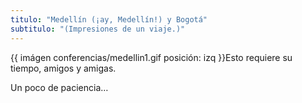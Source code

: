 ```yaml
---
titulo: "Medellín (¡ay, Medellín!) y Bogotá"
subtitulo: "(Impresiones de un viaje.)"
---
```

{{ imágen conferencias/medellin1.gif posición: izq }}Esto requiere su tiempo,
amigos y amigas.

Un poco de paciencia…

